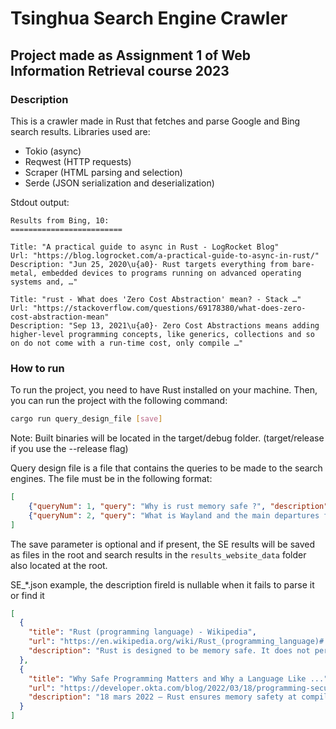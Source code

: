 # Tsinghua Search Engine Crawler
## Project made as Assignment 1 of Web Information Retrieval course 2023

### Description

This is a crawler made in Rust that fetches and parse Google and Bing search results.
Libraries used are:
- Tokio (async)
- Reqwest (HTTP requests)
- Scraper (HTML parsing and selection)
- Serde (JSON serialization and deserialization)

Stdout output:
```
Results from Bing, 10:
=========================

Title: "A practical guide to async in Rust - LogRocket Blog"
Url: "https://blog.logrocket.com/a-practical-guide-to-async-in-rust/"
Description: "Jun 25, 2020\u{a0}· Rust targets everything from bare-metal, embedded devices to programs running on advanced operating systems and, …"

Title: "rust - What does 'Zero Cost Abstraction' mean? - Stack …"
Url: "https://stackoverflow.com/questions/69178380/what-does-zero-cost-abstraction-mean"
Description: "Sep 13, 2021\u{a0}· Zero Cost Abstractions means adding higher-level programming concepts, like generics, collections and so on do not come with a run-time cost, only compile …"
```

### How to run

To run the project, you need to have Rust installed on your machine.
Then, you can run the project with the following command:

```bash
cargo run query_design_file [save]
```
Note: Built binaries will be located in the target/debug folder. (target/release if you use the --release flag)


Query design file is a file that contains the queries to be made to the search engines.
The file must be in the following format:
```json
[
    {"queryNum": 1, "query": "Why is rust memory safe ?", "description": "I want to learn rust borrow checker"},
    {"queryNum": 2, "query": "What is Wayland and the main departures from X11 rendering", "description": "My new game is allowing me to choose between the two"}
]
```
The save parameter is optional and if present, the SE results will be saved as files in the root and search results in the `results_website_data` folder also located at the root.

SE_*.json example, the description fireld is nullable when it fails to parse it or find it
```json
[
  {
    "title": "Rust (programming language) - Wikipedia",
    "url": "https://en.wikipedia.org/wiki/Rust_(programming_language)#:~:text=Rust%20is%20designed%20to%20be,inputs%20to%20be%20already%20initialized.",
    "description": "Rust is designed to be memory safe. It does not permit null pointers, dangling pointers, or data races. Data values can be initialized only through a fixed set of forms, all of which require their inputs to be already initialized.À propos des extraits optimisés•Commentaires"
  },
  {
    "title": "Why Safe Programming Matters and Why a Language Like ...",
    "url": "https://developer.okta.com/blog/2022/03/18/programming-security-and-why-rust",
    "description": "18 mars 2022 — Rust ensures memory safety at compile time using its innovative ownership mechanism and the borrow checker built into the compiler. The compiler ..."
  }
]

```